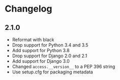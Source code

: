 # Changelog

## 2.1.0

- Reformat with black
- Drop support for Python 3.4 and 3.5
- Add support for Python 3.8
- Drop support for Django 2.0 and 2.1
- Add support for Django 3.0
- Changed `access.__version__` to a PEP 396 string
- Use setup.cfg for packaging metadata
